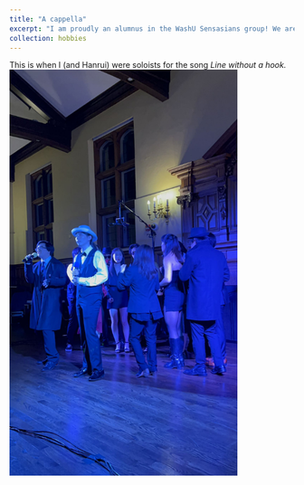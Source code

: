 ```yaml
---
title: "A cappella"
excerpt: "I am proudly an alumnus in the WashU Sensasians group! We are a group of very cute pandas! [Check out our website!](https://asiacappella.wixsite.com/sensasians) "
collection: hobbies
---
```


This is when I (and Hanrui) were soloists for the song <i>Line without a hook<i/>. <br/><img src='/images/Sensasians-solo.jpg' style='width:80%; height:auto;'>
